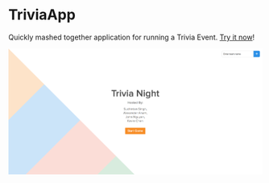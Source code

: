 TriviaApp
=========

Quickly mashed together application for running a Trivia Event. [Try it now](http://htmlpreview.github.io/?https://github.com/k39chen/TriviaApp/blob/master/05-10-2018/index.html)!

![alt='promo.jpg'](promo.jpg)
